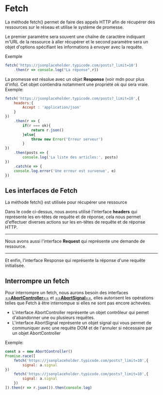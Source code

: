 # Fetch

La méthode fetch() permet de faire des appels HTTP afin de récupérer des ressources sur le réseau et utilise le système de promesse.

Le premier paramètre sera souvent une chaîne de caractère indiquant m'URL de la ressource à aller récupérer et le second paramètre sera un objet d'options spécifiant les informations à envoyer avec la requête.

Exemple

```js
fetch('https://jsonplaceholder.typicode.com/posts?_limit=10')
    .then(r => console.log("La réponse",r))
```

La promesse est résolue avec un objet **Response**
(voir mdn pour plus d'info).
Cet objet contiendra notamment une propriété *ok* qui sera vraie.
Exemple:

```js
fetch('https://jsonplaceholder.typicode.com/posts?_limit=10',{
    headers:{
        Accept : 'application/json'
    }
})
    .then(r => {
        if(r === ok){
            return r.json()
        }else{
            throw new Error('Erreur serveur')
        }
})
    .then(posts => {
        console.log('La liste des articles:', posts)	
})
    .catch(e => {
    console.log.error('Une erreur est survenue', e)
})
```

## Les interfaces de Fetch

La méthode fetch() est utilisée pour récupérer une ressource

Dans le code ci-dessus, nous avons utilisé l'interface **headers** qui représente les en-têtes de requête et de réponse, cela nous permet d'effectuer diverses actions sur les en-têtes de requête et de réponse HTTP.

* * *

Nous avons aussi l'interface **Request** qui représente une demande de ressource.

* * *

Et enfin, l'interface Response qui représente la réponse d'une requête initialisée.

## Interrompre un fetch

Pour interrompre un fetch, nous aurons besoin des interfaces <u>==**AbortController**==</u> et <u>==**AbortSignal**==</u>, elles autorisent les opérations telles que Fetch à être interrompue si elles ne sont pas encore achevées.

- L'interface AbortController représente un objet contrôleur qui pemet d'abandonner une ou plusieurs requêtes.
- L'interface AbortSignal représente un objet signal qui vous permet de communiquer avec une requête DOM et de l'annuler si nécessaire par un objet AbortController

Exemple:

```js
const a = new AbortController()
Promise.race([
    fetch('https://jsonplaceholder.typicode.com/posts?_limit=10',{
        signal: a.signal
})
    fetch('https://jsonplaceholder.typicode.com/posts?_limit=10',{
        signal: a.signal
    })
]).then(r => r.json()).then(console.log)
```

